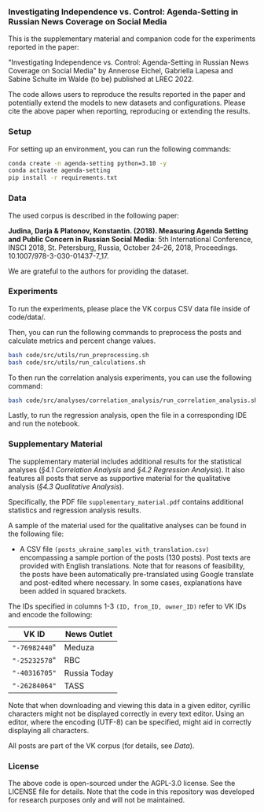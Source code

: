 ### Investigating Independence vs. Control: Agenda-Setting in Russian News Coverage on Social Media

This is the supplementary material and companion code for the experiments reported in the paper:

"Investigating Independence vs. Control: Agenda-Setting in Russian News Coverage on Social Media" by Annerose Eichel, Gabriella Lapesa and Sabine Schulte im Walde (to be) published at LREC 2022.

The code allows users to reproduce the results reported in the paper and potentially extend the models to new datasets and configurations. Please cite the above paper when reporting, reproducing or extending the results.

### Setup
For setting up an environment, you can run the following commands:
```bash
conda create -n agenda-setting python=3.10 -y
conda activate agenda-setting
pip install -r requirements.txt
```

### Data
The used corpus is described in the following paper:

**Judina, Darja & Platonov, Konstantin. (2018). Measuring Agenda Setting and Public Concern in Russian Social Media**: 5th International Conference, INSCI 2018, St. Petersburg, Russia, October 24–26, 2018, Proceedings. 10.1007/978-3-030-01437-7_17. 

We are grateful to the authors for providing the dataset.

### Experiments
To run the experiments, please place the VK corpus CSV data file inside of code/data/.

Then, you can run the following commands to preprocess the posts and calculate metrics and percent change values.
```bash
bash code/src/utils/run_preprocessing.sh
bash code/src/utils/run_calculations.sh
```
To then run the correlation analysis experiments, you can use the following command:
```bash
bash code/src/analyses/correlation_analysis/run_correlation_analysis.sh
```

Lastly, to run the regression analysis, open the file in a corresponding IDE and run the notebook.

### Supplementary Material

The supplementary material includes additional results for the statistical analyses (*§4.1 Correlation Analysis* and *§4.2 Regression Analysis*). It also features all posts that serve as supportive material for the qualitative analysis (*§4.3 Qualitative Analysis*).

Specifically, the PDF file `supplementary_material.pdf` contains additional statistics and regression analysis results. 

A sample of the material used for the qualitative analyses can be found in the following file:
- A CSV file `(posts_ukraine_samples_with_translation.csv)` encompassing a sample portion of the posts (130 posts). Post texts are provided with English translations.
Note that for reasons of feasibility, the posts have been automatically pre-translated using Google translate and post-edited where necessary. In some cases, explanations have been added in squared brackets.  

The IDs specified in columns 1-3 `(ID, from_ID, owner_ID)` refer to VK IDs and encode the following:

VK ID        | News Outlet
-------------|-------------
`"-76982440`"| Meduza 
`"-25232578`"| RBC 
`"-40316705"`| Russia Today 
`"-26284064"`| TASS

Note that when downloading and viewing this data in a given editor, cyrillic characters might not be displayed correctly in every text editor.
Using an editor, where the encoding (UTF-8) can be specified, might aid in correctly displaying all characters. 

All posts are part of the VK corpus (for details, see _Data_).

### License
The above code is open-sourced under the AGPL-3.0 license. See the LICENSE file for details.
Note that the code in this repository was developed for research purposes only and will not be maintained. 
